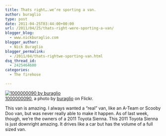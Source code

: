 ```yaml
---
title: Thats right….we’re sporting a van.
author: buraglio
type: post
date: 2011-04-25T03:44:00+00:00
url: /2011/04/25/thats-right-were-sporting-a-van/
blogger_blog:
  - www.nickburaglio.com
blogger_author:
  - Nick Buraglio
blogger_permalink:
  - /2011/04/thats-rightwe-sporting-van.html
dsq_thread_id:
  - 2425464600
categories:
  - The firehose

---
```

<div>
  <a href="http://www.flickr.com/photos/buraglio/5645511641/" title="1000000090"><img src="http://farm6.static.flickr.com/5267/5645511641_9844757c18.jpg" alt="1000000090 by buraglio" /></a><br /><span><a href="http://www.flickr.com/photos/buraglio/5645511641/">1000000090</a>, a photo by <a href="http://www.flickr.com/photos/buraglio/">buraglio</a> on Flickr.</span>
</div>

This van is amazing. I always wanted a &#8220;real&#8221; van, like an A-Team or Scooby Doo van, but was never really able to make it happen. As of last week, though, we&#8217;re the owners of a 2011 Toyota Sienna. This 2011 Toyota Sienna is just downright amazing. It drives like a car but has the volume of a full sized van.